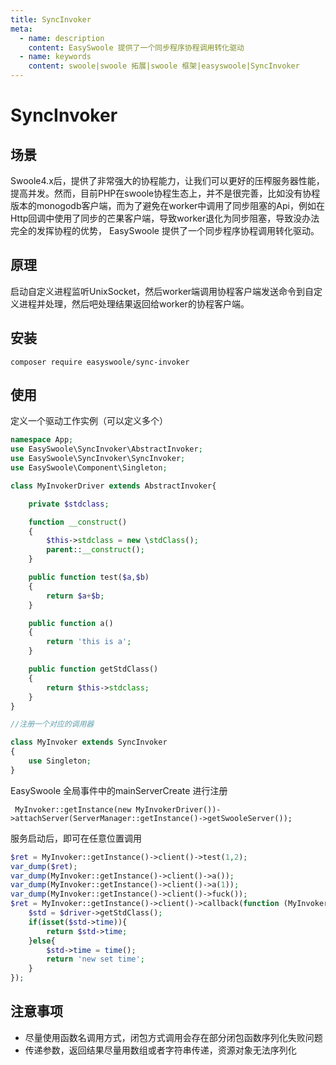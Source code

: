 ```yaml
---
title: SyncInvoker
meta:
  - name: description
    content: EasySwoole 提供了一个同步程序协程调用转化驱动
  - name: keywords
    content: swoole|swoole 拓展|swoole 框架|easyswoole|SyncInvoker
---
```

# SyncInvoker

## 场景

Swoole4.x后，提供了非常强大的协程能力，让我们可以更好的压榨服务器性能，提高并发。然而，目前PHP在swoole协程生态上，并不是很完善，比如没有协程版本的monogodb客户端，而为了避免在worker中调用了同步阻塞的Api，例如在Http回调中使用了同步的芒果客户端，导致worker退化为同步阻塞，导致没办法完全的发挥协程的优势，
EasySwoole 提供了一个同步程序协程调用转化驱动。

## 原理

启动自定义进程监听UnixSocket，然后worker端调用协程客户端发送命令到自定义进程并处理，然后吧处理结果返回给worker的协程客户端。

## 安装

```
composer require easyswoole/sync-invoker
```

## 使用

定义一个驱动工作实例（可以定义多个）

```php
namespace App;
use EasySwoole\SyncInvoker\AbstractInvoker;
use EasySwoole\SyncInvoker\SyncInvoker;
use EasySwoole\Component\Singleton;

class MyInvokerDriver extends AbstractInvoker{

    private $stdclass;

    function __construct()
    {
        $this->stdclass = new \stdClass();
        parent::__construct();
    }

    public function test($a,$b)
    {
        return $a+$b;
    }

    public function a()
    {
        return 'this is a';
    }

    public function getStdClass()
    {
        return $this->stdclass;
    }
}

//注册一个对应的调用器

class MyInvoker extends SyncInvoker
{
    use Singleton;
}
```

EasySwoole 全局事件中的mainServerCreate 进行注册
```
 MyInvoker::getInstance(new MyInvokerDriver())->attachServer(ServerManager::getInstance()->getSwooleServer());
```

服务启动后，即可在任意位置调用
```php
$ret = MyInvoker::getInstance()->client()->test(1,2);
var_dump($ret);
var_dump(MyInvoker::getInstance()->client()->a());
var_dump(MyInvoker::getInstance()->client()->a(1));
var_dump(MyInvoker::getInstance()->client()->fuck());
$ret = MyInvoker::getInstance()->client()->callback(function (MyInvokerDriver $driver){
    $std = $driver->getStdClass();
    if(isset($std->time)){
        return $std->time;
    }else{
        $std->time = time();
        return 'new set time';
    }
});
```

## 注意事项

- 尽量使用函数名调用方式，闭包方式调用会存在部分闭包函数序列化失败问题
- 传递参数，返回结果尽量用数组或者字符串传递，资源对象无法序列化
